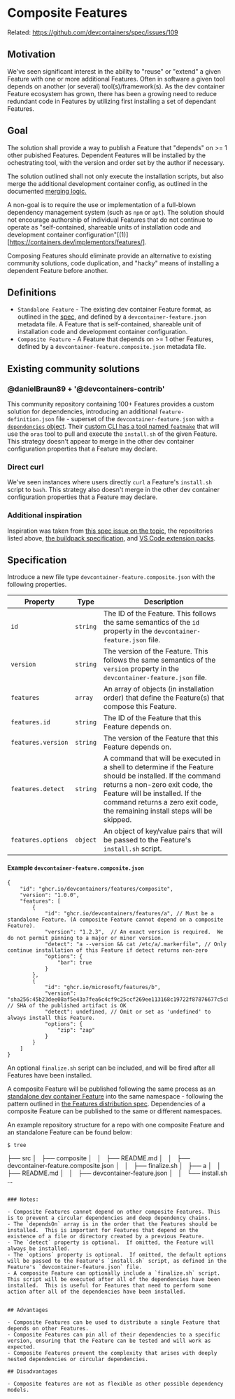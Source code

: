 # Composite Features

Related: https://github.com/devcontainers/spec/issues/109

## Motivation

We've seen significant interest in the ability to "reuse" or "extend" a given Feature with one or more additional Features.  Often in software a given tool depends on another (or several) tool(s)/framework(s).  As the dev container Feature ecosystem has grown, there has been a growing need to reduce redundant code in Features by utilizing first installing a set of dependant Features.

## Goal

The solution shall provide a way to publish a Feature that "depends" on >= 1 other pubished Features. Dependent Features will be installed by the ochestrating tool, with the version and order set by the author if necessary.

The solution outlined shall not only execute the installation scripts, but also merge the additional development container config, as outlined in the documented [merging logic.](https://containers.dev/implementors/spec/#merge-logic)

A non-goal is to require the use or implementation of a full-blown dependency management system (such as `npm` or `apt`).  The solution should not encourage authorship of individual Features that do not continue to operate as "self-contained, shareable units of installation code and development container configuration"[(1)][https://containers.dev/implementors/features/].  

Composing Features should eliminate provide an alternative to existing community solutions, code duplication, and "hacky" means of installing a dependent Feature before another.

## Definitions

- `Standalone Feature` - The existing dev container Feature format, as outlined in the [spec](https://containers.dev/implementors/features/), and defined by a `devcontainer-feature.json` metadata file. A Feature that is self-contained, shareable unit of installation code and development container configuration.
- `Composite Feature` - A Feature that depends on >= 1 other Features, defined by a `devcontainer-feature.composite.json` metadata file.

## Existing community solutions

### @danielBraun89 + '@devcontainers-contrib'

This community repository containing 100+ Features provides a custom solution for dependencies, introducing an additional `feature-definition.json` file - superset of the `devcontainer-feature.json` with a [`dependencies` object](https://github.com/devcontainers-contrib/features/blob/db45f607e733f3d560f6527d89b6a9a85b3b806c/feature_definitions/elixir-asdf/feature-definition.json#L29-L50).  Their [custom CLI has a tool named `featmake`](https://github.com/devcontainers-contrib/cli/blob/main/resources/featmake/featmake.sh#L145-L149) that will use the `oras` tool to pull and execute the `install.sh` of the given Feature.  This strategy doesn't appear to merge in the other dev container configuration properties that a Feature may declare.

### Direct curl

We've seen instances where users directly `curl` a Feature's `install.sh` script to `bash`.  This strategy also doesn't merge in the other dev container configuration properties that a Feature may declare.

### Additional inspiration

Inspiration was taken from [this spec issue on the topic](https://github.com/devcontainers/spec/issues/109), the repositories listed above, [the buildpack specification](https://docs.cloudfoundry.org/buildpacks/understand-buildpacks.html), and [VS Code extension packs](https://code.visualstudio.com/blogs/2017/03/07/extension-pack-roundup).

## Specification

Introduce a new file type `devcontainer-feature.composite.json` with the following properties.

| Property | Type | Description |
|----------|------|-------------|
| `id` | `string` | The ID of the Feature.  This follows the same semantics of the `id` property in the `devcontainer-feature.json` file. |
| `version` | `string` | The version of the Feature.  This follows the same semantics of the `version` property in the `devcontainer-feature.json` file. |
| `features` | `array` | An array of objects (in installation order) that define the Feature(s) that compose this Feature. |
| `features.id` | `string` | The ID of the Feature that this Feature depends on. |
| `features.version` | `string` | The version of the Feature that this Feature depends on. |
| `features.detect` | `string` | A command that will be executed in a shell to determine if the Feature should be installed.  If the command returns a non-zero exit code, the Feature will be installed.  If the command returns a zero exit code, the remaining install steps will be skipped. |
| `features.options` | `object` | An object of key/value pairs that will be passed to the Feature's `install.sh` script. |

#### Example `devcontainer-feature.composite.json`

```jsonc
{
    "id": "ghcr.io/devcontainers/features/composite",
    "version": "1.0.0",
    "features": [
        {
            "id": "ghcr.io/devcontainers/features/a", // Must be a standalone Feature. (A composite Feature cannot depend on a composite Feature).
            "version": "1.2.3",  // An exact version is required.  We do not permit pinning to a major or minor version.
            "detect": "a --version && cat /etc/a/.markerfile", // Only continue installation of this Feature if detect returns non-zero
            "options": {
                "bar": true
            }
        },
        {
            "id": "ghcr.io/microsoft/features/b",
            "version": "sha256:45b23dee08af5e43a7fea6c4cf9c25ccf269ee113168c19722f87876677c5cb2", // SHA of the published artifact is OK
            "detect": undefined, // Omit or set as 'undefined' to always install this Feature.
            "options": {
                "zip": "zap"
            }
        }
    ]
}
```

An optional `finalize.sh` script can be included, and will be fired after all Features have been installed.

A composite Feature will be published following the same process as an [standalone dev container Feature](https://containers.dev/implementors/features) into the same namespace - following the pattern outlined in [the Features distribution spec](https://containers.dev/implementors/features-distribution/). Dependencies of a composite Feature can be published to the same or different namespaces.

An example repository structure for a repo with one composite Feature and an standalone Feature can be found below:

```
$ tree 
```
├── src
│   ├── composite
│   │   ├── README.md
│   │   ├── devcontainer-feature.composite.json
│   │   ├── finalize.sh
│   ├── a
│   │   ├── README.md
│   │   ├── devcontainer-feature.json
│   │   └── install.sh
...
```

### Notes:

- Composite Features cannot depend on other composite Features. This is to prevent a circular dependencies and deep dependency chains.
- The `dependsOn` array is in the order that the Features should be installed.  This is important for Features that depend on the existence of a file or directory created by a previous Feature.
- The `detect` property is optional.  If omitted, the Feature will always be installed.
- The `options` property is optional.  If omitted, the default options will be passed to the Feature's `install.sh` script, as defined in the Feature's `devcontainer-feature.json` file.
- A composite Feature can optionally include a `finalize.sh` script.  This script will be executed after all of the dependencies have been installed.  This is useful for Features that need to perform some action after all of the dependencies have been installed.


## Advantages

- Composite Features can be used to distribute a single Feature that depends on other Features.
- Composite Features can pin all of their dependencies to a specific version, ensuring that the Feature can be tested and will work as expected.
- Composite Features prevent the complexity that arises with deeply nested dependencies or circular dependencies.

## Disadvantages

- Composite features are not as flexible as other possible dependency models.
